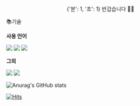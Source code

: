 <div align=center> {'분': 1, '초': 1} 반갑습니다 🙇‍♂️ </div>

<p>

📚기술 <br />

**사용 언어** <br />

<img src="https://img.shields.io/badge/HTML-E34F26?style=flat&logo=HTML5&logoColor=white"> <img src="https://img.shields.io/badge/CSS-1572B6?style=flat&logo=CSS3&logoColor=white"> <img src="https://img.shields.io/badge/Python-3776AB?style=flat&logo=Python&logoColor=white">
<br />

**그외** <br />

<img src="https://img.shields.io/badge/Git-F05032?style=flat&logo=Git&logoColor=white">   <img src="https://img.shields.io/badge/GitHub-181717?style=flat&logo=GitHub&logoColor=white"> <br />

![Anurag's GitHub stats](https://github-readme-stats.vercel.app/api?username=Jobyeongjin&show_icons=true&theme=moltack)


[![Hits](https://hits.seeyoufarm.com/api/count/incr/badge.svg?url=https%3A%2F%2Fgithub.com%2FJobyeongjin&count_bg=%2379C83D&title_bg=%23555555&icon=&icon_color=%23E7E7E7&title=hits&edge_flat=false)](https://hits.seeyoufarm.com)

</p>
